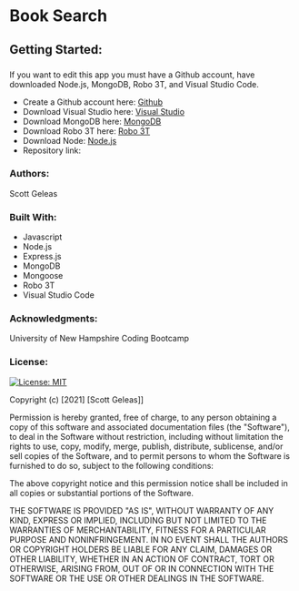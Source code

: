 # Book Search


## Getting Started:

### []()

If you want to edit this app you must have a Github account, have downloaded Node.js, MongoDB, Robo 3T, and Visual Studio Code.

- Create a Github account here: [Github](https://github.com/)
- Download Visual Studio here: [Visual Studio](https://code.visualstudio.com/download/)
- Download MongoDB here: [MongoDB](https://www.mongodb.com/)
- Download Robo 3T here: [Robo 3T](https://robomongo.org/)
- Download Node: [Node.js](https://nodejs.org/en/)
- Repository link: []()

 ### Authors:

 Scott Geleas

 ### Built With:

- Javascript
- Node.js
- Express.js
- MongoDB
- Mongoose
- Robo 3T
- Visual Studio Code

 ### Acknowledgments:

University of New Hampshire Coding Bootcamp

 ### License: 
 
[![License: MIT](https://img.shields.io/badge/License-MIT-yellow.svg)](https://opensource.org/licenses/MIT)

Copyright (c) [2021] [Scott Geleas]]

Permission is hereby granted, free of charge, to any person obtaining a copy
of this software and associated documentation files (the "Software"), to deal
in the Software without restriction, including without limitation the rights
to use, copy, modify, merge, publish, distribute, sublicense, and/or sell
copies of the Software, and to permit persons to whom the Software is
furnished to do so, subject to the following conditions:

The above copyright notice and this permission notice shall be included in all
copies or substantial portions of the Software.

THE SOFTWARE IS PROVIDED "AS IS", WITHOUT WARRANTY OF ANY KIND, EXPRESS OR
IMPLIED, INCLUDING BUT NOT LIMITED TO THE WARRANTIES OF MERCHANTABILITY,
FITNESS FOR A PARTICULAR PURPOSE AND NONINFRINGEMENT. IN NO EVENT SHALL THE
AUTHORS OR COPYRIGHT HOLDERS BE LIABLE FOR ANY CLAIM, DAMAGES OR OTHER
LIABILITY, WHETHER IN AN ACTION OF CONTRACT, TORT OR OTHERWISE, ARISING FROM,
OUT OF OR IN CONNECTION WITH THE SOFTWARE OR THE USE OR OTHER DEALINGS IN THE
SOFTWARE.


